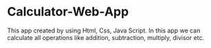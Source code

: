 # Calculator-Web-App
This app created by using Html, Css, Java Script. In this app we can calculate all operations like addition, subtraction, multiply, divisor etc.  
